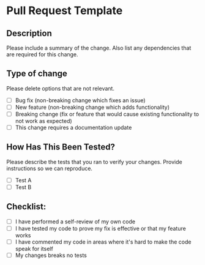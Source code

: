 # Pull Request Template

## Description

Please include a summary of the change. Also list any dependencies that are required for this change.

## Type of change

Please delete options that are not relevant.

- [ ] Bug fix (non-breaking change which fixes an issue)
- [ ] New feature (non-breaking change which adds functionality)
- [ ] Breaking change (fix or feature that would cause existing functionality to not work as expected)
- [ ] This change requires a documentation update

## How Has This Been Tested?

Please describe the tests that you ran to verify your changes. Provide instructions so we can reproduce. 

- [ ] Test A
- [ ] Test B

## Checklist:

- [ ] I have performed a self-review of my own code
- [ ] I have tested my code to prove my fix is effective or that my feature works
- [ ] I have commented my code in areas where it's hard to make the code speak for itself
- [ ] My changes breaks no tests
